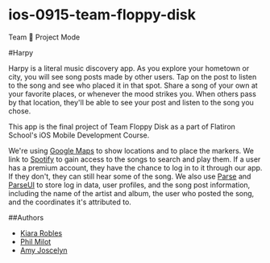 # ios-0915-team-floppy-disk
Team :floppy_disk: Project Mode

#Harpy

Harpy is a literal music discovery app.  As you explore your hometown or city, you will see song posts made by other users.  Tap on the post to listen to the song and see who placed it in that spot.  Share a song of your own at your favorite places, or whenever the mood strikes you.  When others pass by that location, they'll be able to see your post and listen to the song you chose.

This app is the final project of Team Floppy Disk as a part of Flatiron School's iOS Mobile Development Course.

We're using [Google Maps](https://developers.google.com/maps/documentation/ios-sdk/?hl=en) to show locations and to place the markers.  We link to [Spotify](https://developer.spotify.com/) to gain access to the songs to search and play them.  If a user has a premium account, they have the chance to log in to it through our app.  If they don't, they can still hear some of the song.  We also use [Parse](https://parse.com/) and [ParseUI](https://github.com/ParsePlatform/ParseUI-iOS) to store log in data, user profiles, and the song post information, including the name of the artist and album, the user who posted the song, and the coordinates it's attributed to.

##Authors

* [Kiara Robles](https://github.com/kiaraRobles)
* [Phil Milot](https://github.com/milot31)
* [Amy Joscelyn](https://github.com/amyjoscelyn)
